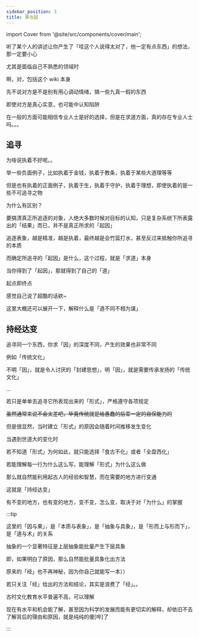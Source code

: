 ```yaml
---
sidebar_position: 3
title: 果与因
---
```


import Cover from '@site/src/components/cover/main';

听了某个人的讲述让你产生了「哇这个人说得太对了，他一定有点东西」的想法，那一定要小心

尤其是面临自己不熟悉的领域时

<Cover>啊，对，包括这个 wiki 本身</Cover>

先不说对方是不是别有用心调动情绪，搞一些九真一假的东西

即使对方是真心实意，也可能中认知陷阱

在一般的方面可能相信专业人士是好的选择，但是在求道方面，真的存在专业人士吗。。。

## 追寻

为啥说执着不好呢。。

举一些负面例子，比如执着于金钱，执着于教条，执着于某些大道理等等

但是也有执着的正面例子，执着于生，执着于守护，执着于理想，即使执着的是一些不可追寻之物

为什么有区别？

要搞清真正所追逐的对象，人绝大多数时候对目标的认知，只是复杂系统下所表露出的「结果」而已，并不是真正所求的「起因」

追逐表象，越是精准，越是执着，最终越是会竹篮打水，甚至反过来抵触你所追寻的本质

而确定所追寻的「起因」是什么，这个过程，就是「求道」本身

当你得到了「起因」，那就得到了自己的「道」

起点即终点

<Cover>感觉自己说了超酷的话欸~</Cover>

<Cover>这里大概还可以展开一下，解释什么是「道不同不相为谋」</Cover>

## 持经达变

追寻同一个东西，你求「因」的深度不同，产生的效果也非常不同

例如「传统文化」

不明「因」，就是令人讨厌的「封建思想」，明「因」，就是需要传承发扬的「传统文化」

...

若只是单单去追寻它所表现出来的「形式」，严格遵守各项规定

~~虽然通常来说不会太差吧，毕竟传统就是给愚蠢的后辈一定的自保能力的~~

但是很显然，当时建立「形式」的原因会随着时间推移发生变化

当遇到世道大的变化时

若不知道「形式」为何如此，就只能选择「食古不化」或者「全盘西化」

若能理解每一行为什么这么写，能理解「形式」为什么这么做

那么就自然能利用起古人的经验和智慧，而在需要的地方进行变通

这就是「持经达变」

有不变的地方，也有变的地方，变不变，怎么变，取决于对「为什么」的掌握

:::tip

这里的「因与果」，是「本质与表象」，是「抽象与具象」，是「形而上与形而下」，是「道与术」的关系

抽象的一个显著特征是上层抽象能批量产生下层具象

即，如果明白了原因，那么自然能批量具象化出方法



<Cover>原来的「经」也不再神秘，因为你自己就能写一本））</Cover>

若只关注「经」给出的方法和结论，其实是浪费了「经」。。

古时文化教育水平普遍不高，可以理解

现在有水平和机会能了解，甚至因为科学的发展而能有更切实的解释，却依旧不去了解背后的理由和原因，就是纯纯的傻[哔]了

:::




